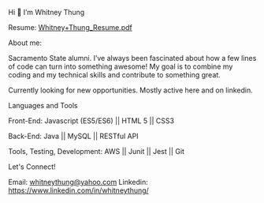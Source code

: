 Hi 👋  I’m Whitney Thung

Resume: [Whitney+Thung_Resume.pdf](https://github.com/whitneythung/whitneythung/files/7384221/Whitney%2BThung_Resume.pdf)

About me:

Sacramento State alumni. I’ve always been fascinated about how a few lines of code can turn into something awesome!
My goal is to combine my coding and my technical skills and contribute to something great.

Currently looking for new opportunities.
Mostly active here and on linkedin.
 
Languages and Tools

Front-End:    Javascript (ES5/ES6) ||  HTML 5 ||  CSS3

Back-End:    Java ||  MySQL || RESTful API

Tools, Testing, Development: AWS ||  Junit || Jest ||  Git 

Let's Connect!

Email: whitneythung@yahoo.com
Linkedin: https://www.linkedin.com/in/whitneythung/





<!---
whitneythung/whitneythung is a ✨ special ✨ repository because its `README.md` (this file) appears on your GitHub profile.
You can click the Preview link to take a look at your changes.
--->
